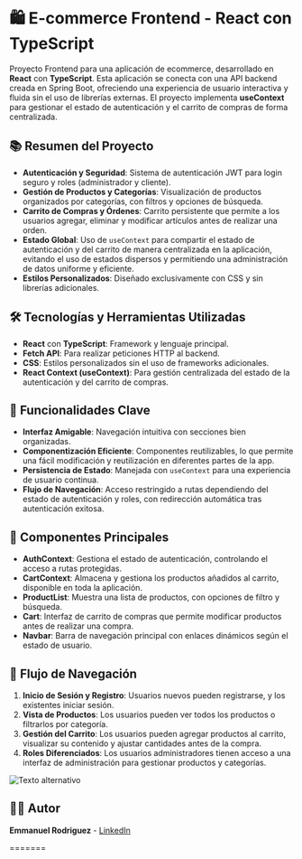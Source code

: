 # 🛍️ E-commerce Frontend - React con TypeScript

Proyecto Frontend para una aplicación de ecommerce, desarrollado en **React** con **TypeScript**. Esta aplicación se conecta con una API backend creada en Spring Boot, ofreciendo una experiencia de usuario interactiva y fluida sin el uso de librerías externas. El proyecto implementa **useContext** para gestionar el estado de autenticación y el carrito de compras de forma centralizada.

## 📚 Resumen del Proyecto

- **Autenticación y Seguridad**: Sistema de autenticación JWT para login seguro y roles (administrador y cliente).
- **Gestión de Productos y Categorías**: Visualización de productos organizados por categorías, con filtros y opciones de búsqueda.
- **Carrito de Compras y Órdenes**: Carrito persistente que permite a los usuarios agregar, eliminar y modificar artículos antes de realizar una orden.
- **Estado Global**: Uso de `useContext` para compartir el estado de autenticación y del carrito de manera centralizada en la aplicación, evitando el uso de estados dispersos y permitiendo una administración de datos uniforme y eficiente.
- **Estilos Personalizados**: Diseñado exclusivamente con CSS y sin librerías adicionales.

## 🛠️ Tecnologías y Herramientas Utilizadas

- **React** con **TypeScript**: Framework y lenguaje principal.
- **Fetch API**: Para realizar peticiones HTTP al backend.
- **CSS**: Estilos personalizados sin el uso de frameworks adicionales.
- **React Context (useContext)**: Para gestión centralizada del estado de la autenticación y del carrito de compras.

## 🚀 Funcionalidades Clave

- **Interfaz Amigable**: Navegación intuitiva con secciones bien organizadas.
- **Componentización Eficiente**: Componentes reutilizables, lo que permite una fácil modificación y reutilización en diferentes partes de la app.
- **Persistencia de Estado**: Manejada con `useContext` para una experiencia de usuario continua.
- **Flujo de Navegación**: Acceso restringido a rutas dependiendo del estado de autenticación y roles, con redirección automática tras autenticación exitosa.

## 🧩 Componentes Principales

- **AuthContext**: Gestiona el estado de autenticación, controlando el acceso a rutas protegidas.
- **CartContext**: Almacena y gestiona los productos añadidos al carrito, disponible en toda la aplicación.
- **ProductList**: Muestra una lista de productos, con opciones de filtro y búsqueda.
- **Cart**: Interfaz de carrito de compras que permite modificar productos antes de realizar una compra.
- **Navbar**: Barra de navegación principal con enlaces dinámicos según el estado de usuario.

## 🔄 Flujo de Navegación

1. **Inicio de Sesión y Registro**: Usuarios nuevos pueden registrarse, y los existentes iniciar sesión.
2. **Vista de Productos**: Los usuarios pueden ver todos los productos o filtrarlos por categoría.
3. **Gestión del Carrito**: Los usuarios pueden agregar productos al carrito, visualizar su contenido y ajustar cantidades antes de la compra.
4. **Roles Diferenciados**: Los usuarios administradores tienen acceso a una interfaz de administración para gestionar productos y categorías.


![Texto alternativo](https://i.postimg.cc/L6zF26nP/home.png)



## 🧑‍💻 Autor

**Emmanuel Rodriguez** - [LinkedIn](https://www.linkedin.com)

=======
